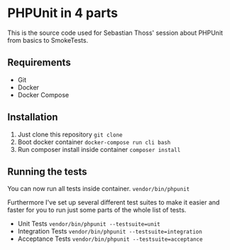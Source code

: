 # PHPUnit in 4 parts
This is the source code used for Sebastian Thoss' session about PHPUnit from basics to SmokeTests.

## Requirements
- Git
- Docker
- Docker Compose

## Installation
1. Just clone this repository 
`git clone `
1. Boot docker container `docker-compose run cli bash`
1. Run composer install inside container `composer install`

## Running the tests
You can now run all tests inside container. `vendor/bin/phpunit`

Furthermore I've set up several different test suites to make it easier and faster for you to run just some parts of the whole list of tests.

- Unit Tests `vendor/bin/phpunit --testsuite=unit`  
- Integration Tests `vendor/bin/phpunit --testsuite=integration`  
- Acceptance Tests `vendor/bin/phpunit --testsuite=acceptance`


  